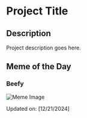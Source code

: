 # Project Title

## Description

Project description goes here.

## Meme of the Day

### Beefy
![Meme Image](https://i.redd.it/5ftk2jes3y7e1.png)

Updated on: [12/21/2024]
